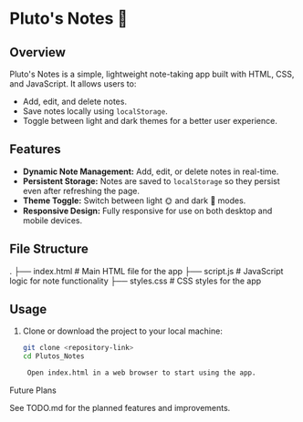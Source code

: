 # Pluto's Notes 📝

## Overview
Pluto's Notes is a simple, lightweight note-taking app built with HTML, CSS, and JavaScript. It allows users to:
- Add, edit, and delete notes.
- Save notes locally using `localStorage`.
- Toggle between light and dark themes for a better user experience.

## Features
- **Dynamic Note Management:** Add, edit, or delete notes in real-time.
- **Persistent Storage:** Notes are saved to `localStorage` so they persist even after refreshing the page.
- **Theme Toggle:** Switch between light 🌞 and dark 🌙 modes.
- **Responsive Design:** Fully responsive for use on both desktop and mobile devices.

## File Structure

. ├── index.html # Main HTML file for the app ├── script.js # JavaScript logic for note functionality ├── styles.css # CSS styles for the app


## Usage
1. Clone or download the project to your local machine:
   ```bash
   git clone <repository-link>
   cd Plutos_Notes

    Open index.html in a web browser to start using the app.

Future Plans

See TODO.md for the planned features and improvements.
